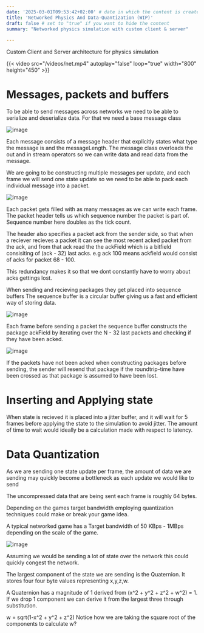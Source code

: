 ```yaml
---
date: '2025-03-01T09:53:42+02:00' # date in which the content is created - defaults to "today"
title: 'Networked Physics And Data-Quantization (WIP)'
draft: false # set to "true" if you want to hide the content 
summary: "Networked physics simulation with custom client & server"
    
---
```

Custom Client and Server architecture for physics simulation

{{< video src="/videos/net.mp4" autoplay="false" loop="true" width="800" height="450" >}}  


 # Messages, packets and buffers
To be able to send messages across networks we need to be able to serialize and deserialize data.
For that we need a base message class
 
 ![image](images/network/NetMessage.jpg)


 Each message consists of a message header that explicitly states what type the message is and the messageLength.
 The message class overloads the out and in stream operators so we can write data and read data from the message.

 We are going to be constructing multiple messages per update, and each frame we will send one state update so we need to be able to pack each individual message into a packet.
 
 ![image](images/network/packet.png)
  

Each packet gets filled with as many messages as we can write each frame.
The packet header tells us which sequence number the packet is part of.
Sequence number here doubles as the tick count.

The header also specifies a packet ack from the sender side, so that when a reciever recieves a packet it can see the most recent acked packet from the ack, and from that ack read the the ackField which is a bitfield consisiting of (ack - 32) last acks. e.g ack 100 means ackfield would consist of acks for packet 68 - 100.

This redundancy makes it so that we dont constantly have to worry about acks gettings lost.

When sending and recieving packages they get placed into sequence buffers 
The sequence buffer is a circular buffer giving us a fast and efficient way of storing data.

 ![image](images/network/sequence_buffer.png)


Each frame before sending a packet the sequence buffer constructs the package ackField by iterating over the N - 32 last packets and checking if they have been acked.

 ![image](images/network/generate_acks.png)

 If the packets have not been acked when constructing packages before sending, the sender will resend that package if the roundtrip-time have been crossed as that package is assumed to have been lost. 
 
# Inserting and Applying state

When state is recieved it is placed into a jitter buffer, and it will wait for 5 frames before applying the state to the simulation to avoid jitter.
The amount of time to wait would ideally be a calculation made with respect to latency.


# Data Quantization

As we are sending one state update per frame, the amount of data we are sending may quickly become a bottleneck as each update we would like to send 

The uncompressed data that are being sent each frame is roughly 64 bytes.

Depending on the games target bandwidth employing quantization techniques could make or break your game idea.

A typical networked game has a Target bandwidth of 50 KBps - 1MBps depending on the scale of the game.

![image](images/network/NonQuantizedState.png)

Assuming we would be sending a lot of state over the network this could quickly congest the network.

The largest component of the state we are sending is the Quaternion.
It stores four four byte values representing x,y,z,w.

A Quaternion has a magnitude of 1 derived from (x^2 + y^2 + z^2 + w^2) = 1.
If we drop 1 component we can derive it from the largest three through substitution.

w = sqrt(1-x^2 + y^2 + z^2)
Notice how we are taking the square root of the components to calculate w?




















